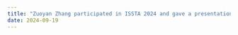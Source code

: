 ```yaml
---
title: "Zuoyan Zhang participated in ISSTA 2024 and gave a presentation on 'Arfa: an Agile Regime-based Floating-point Optimization Approach for Rounding Errors'"
date: 2024-09-19
---
```



